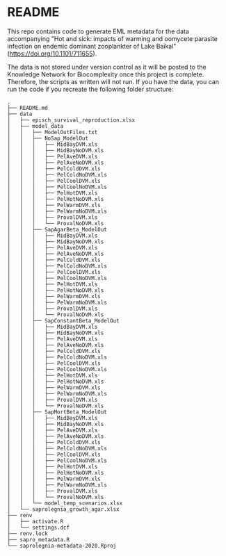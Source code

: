 # README

This repo contains code to generate EML metadata for the data accompanying "Hot
and sick: impacts of warming and oomycete parasite infection on endemic dominant
zooplankter of Lake Baikal" (https://doi.org/10.1101/711655).

The data is not stored under version control as it will be posted to the
Knowledge Network for Biocomplexity once this project is complete. Therefore,
the scripts as written will not run. If you have the data, you can run the code
if you recreate the following folder structure:

```
.
├── README.md
├── data
│   ├── episch_survival_reproduction.xlsx
│   ├── model_data
│   │   ├── ModelOutFiles.txt
│   │   ├── NoSap_ModelOut
│   │   │   ├── MidBayDVM.xls
│   │   │   ├── MidBayNoDVM.xls
│   │   │   ├── PelAveDVM.xls
│   │   │   ├── PelAveNoDVM.xls
│   │   │   ├── PelColdDVM.xls
│   │   │   ├── PelColdNoDVM.xls
│   │   │   ├── PelCoolDVM.xls
│   │   │   ├── PelCoolNoDVM.xls
│   │   │   ├── PelHotDVM.xls
│   │   │   ├── PelHotNoDVM.xls
│   │   │   ├── PelWarmDVM.xls
│   │   │   ├── PelWarmNoDVM.xls
│   │   │   ├── ProvalDVM.xls
│   │   │   └── ProvalNoDVM.xls
│   │   ├── SapAgarBeta_ModelOut
│   │   │   ├── MidBayDVM.xls
│   │   │   ├── MidBayNoDVM.xls
│   │   │   ├── PelAveDVM.xls
│   │   │   ├── PelAveNoDVM.xls
│   │   │   ├── PelColdDVM.xls
│   │   │   ├── PelColdNoDVM.xls
│   │   │   ├── PelCoolDVM.xls
│   │   │   ├── PelCoolNoDVM.xls
│   │   │   ├── PelHotDVM.xls
│   │   │   ├── PelHotNoDVM.xls
│   │   │   ├── PelWarmDVM.xls
│   │   │   ├── PelWarmNoDVM.xls
│   │   │   ├── ProvalDVM.xls
│   │   │   └── ProvalNoDVM.xls
│   │   ├── SapConstantBeta_ModelOut
│   │   │   ├── MidBayDVM.xls
│   │   │   ├── MidBayNoDVM.xls
│   │   │   ├── PelAveDVM.xls
│   │   │   ├── PelAveNoDVM.xls
│   │   │   ├── PelColdDVM.xls
│   │   │   ├── PelColdNoDVM.xls
│   │   │   ├── PelCoolDVM.xls
│   │   │   ├── PelCoolNoDVM.xls
│   │   │   ├── PelHotDVM.xls
│   │   │   ├── PelHotNoDVM.xls
│   │   │   ├── PelWarmDVM.xls
│   │   │   ├── PelWarmNoDVM.xls
│   │   │   ├── ProvalDVM.xls
│   │   │   └── ProvalNoDVM.xls
│   │   ├── SapMortBeta_ModelOut
│   │   │   ├── MidBayDVM.xls
│   │   │   ├── MidBayNoDVM.xls
│   │   │   ├── PelAveDVM.xls
│   │   │   ├── PelAveNoDVM.xls
│   │   │   ├── PelColdDVM.xls
│   │   │   ├── PelColdNoDVM.xls
│   │   │   ├── PelCoolDVM.xls
│   │   │   ├── PelCoolNoDVM.xls
│   │   │   ├── PelHotDVM.xls
│   │   │   ├── PelHotNoDVM.xls
│   │   │   ├── PelWarmDVM.xls
│   │   │   ├── PelWarmNoDVM.xls
│   │   │   ├── ProvalDVM.xls
│   │   │   └── ProvalNoDVM.xls
│   │   └── model_temp_scenarios.xlsx
│   └── saprolegnia_growth_agar.xlsx
├── renv
│   ├── activate.R
│   └── settings.dcf
├── renv.lock
├── sapro_metadata.R
└── saprolegnia-metadata-2020.Rproj
```
